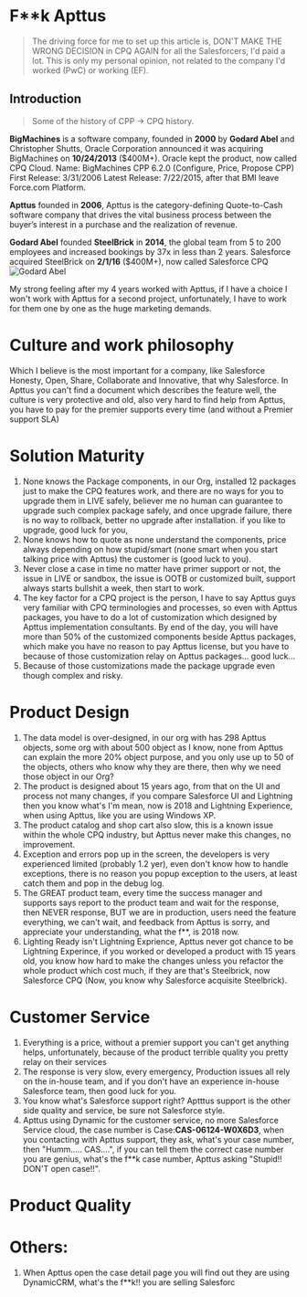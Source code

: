 # F**k Apttus
> The driving force for me to set up this article is, DON'T MAKE THE WRONG DECISION in CPQ AGAIN for all the Salesforcers, I'd paid a lot.
> This is only my personal opinion, not related to the company I'd worked (PwC) or working (EF).

## Introduction
>Some of the history of CPP -> CPQ history.

**BigMachines** is a software company, founded in **2000** by **Godard Abel** and Christopher Shutts, Oracle Corporation announced it was acquiring BigMachines on **10/24/2013** ($400M+). Oracle kept the product, now called CPQ Cloud.
Name: BigMachines CPP 6.2.0 (Configure, Price, Propose CPP)
First Release: 3/31/2006
Latest Release: 7/22/2015, after that BMI leave Force.com Platform.

**Apttus** founded in **2006**, Apttus is the category-defining Quote-to-Cash software company that drives the vital business process between the buyer’s interest in a purchase and the realization of revenue.

**Godard Abel** founded **SteelBrick** in **2014**, the global team from 5 to 200 employees and increased bookings by 37x in less than 2 years. Salesforce acquired SteelBrick on **2/1/16** ($400M+), now called Salesforce CPQ
![Godard Abel](https://media.licdn.com/dms/image/C4E03AQHJCbLb0BaCxA/profile-displayphoto-shrink_800_800/0?e=1542240000&v=beta&t=4Gf8tsWFgol6aWk5QzM_uWsUNBlsUcofuSmB2I5tX5E)

My strong feeling after my 4 years worked with Apttus, if I have a choice I won't work with Apttus for a second project, unfortunately, I have to work for them one by one as the huge marketing demands.

# Culture and work philosophy
Which I believe is the most important for a company, like Salesforce Honesty, Open, Share, Collaborate and Innovative, that why Salesforce.
In Apttus you can't find a document which describes the feature well, the culture is very protective and old, also very hard to find help from Apttus, you have to pay for the premier supports every time (and without a Premier support SLA)


# Solution Maturity
1. None knows the Package components, in our Org, installed 12 packages just to make the CPQ features work, and there are no ways for you to upgrade them in LIVE safely, believer me no human can guarantee to upgrade such complex package safely, and once upgrade failure, there is no way to rollback, better no upgrade after installation. if you like to upgrade, good luck for you,
2. None knows how to quote as none understand the components, price always depending on how stupid/smart (none smart when you start talking price with Apttus) the customer is (good luck to you).
3. Never close a case in time no matter have primer support or not, the issue in LIVE or sandbox, the issue is OOTB or customized built, support always starts bullshit a week, then start to work.
4. The key factor for a CPQ project is the person, I have to say Apttus guys very familiar with CPQ terminologies and processes, so even with Apttus packages, you have to do a lot of customization which designed by Apttus implementation consultants. By end of the day, you will have more than 50% of the customized components beside Apttus packages, which make you have no reason to pay Apttus license, but you have to because of those customization relay on Apttus packages... good luck...
5. Because of those customizations made the package upgrade even though complex and risky.

# Product Design
1. The data model is over-designed, in our org with has 298 Apttus objects, some org with about 500 object as I know, none from Apttus can explain the more 20% object purpose, and you only use up to 50 of the objects, others who know why they are there, then why we need those object in our Org?
2. The product is designed about 15 years ago, from that on the UI and process not many changes, if you compare Salesforce UI and Lightning then you know what's I'm mean, now is 2018 and Lightning Experience, when using Apttus, like you are using Windows XP.
3. The product catalog and shop cart also slow, this is a known issue within the whole CPQ industry, but Apttus never make this changes, no improvement.
4. Exception and errors pop up in the screen, the developers is very experienced limited (probably 1.2 yer), even don't know how to handle exceptions, there is no reason you popup exception to the users, at least catch them and pop in the debug log.
5. The GREAT product team, every time the success manager and supports says report to the product team and wait for the response, then NEVER response, BUT we are in production, users need the feature everything, we can't wait, and feedback from Apttus is sorry, and appreciate your understanding, what the f**, is 2018 now.
6. Lighting Ready isn't Lightning Exprience, Apttus never got chance to be Lightning Experince, if you worked or developed a product with 15 years old, you know how hard to make the changes unless you refactor the whole product which cost much, if they are that's Steelbrick, now Salesforce CPQ (Now, you know why Salesforce acquisite Steelbrick).

# Customer Service
1. Everything is a price, without a premier support you can't get anything helps, unfortunately, because of the product terrible quality you pretty relay on their services
2. The response is very slow, every emergency, Production issues all rely on the in-house team, and if you don't have an experience in-house Salesforce team, then good luck for you.
3. You know what's Salesforce support right? Aptttus support is the other side quality and service, be sure not Salesforce style.
4. Apttus using Dynamic for the customer service, no more Salesforce Service cloud, the case number is Case:**CAS-06124-W0X6D3**, when you contacting with Apttus support, they ask, what's your case number, then "Humm..... CAS....", if you can tell them the correct case number you are genius, what's the f**k case number, Apttus asking "Stupid!! DON'T open case!!".

# Product Quality


# Others:
1. When Apttus open the case detail page you will find out they are using DynamicCRM, what's the f**k!! you are selling Salesforc
<!--stackedit_data:
eyJoaXN0b3J5IjpbLTYyNTUyNjY1OSwxOTQzMDI2MTAsNzUwOD
I0OTQ2LC02ODM0NTc3MjAsNTI1MDI2MjkyLDU2NTY4Mjc0Miw2
NjI5NjA4OTUsNTYwMzM4MTA2LC0xNDQ2ODQwNTY1XX0=
-->